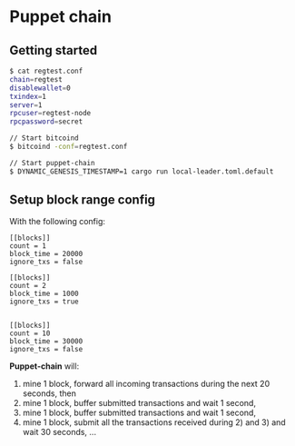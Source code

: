 # Puppet chain

## Getting started

```bash
$ cat regtest.conf
chain=regtest
disablewallet=0
txindex=1
server=1
rpcuser=regtest-node
rpcpassword=secret

// Start bitcoind
$ bitcoind -conf=regtest.conf

// Start puppet-chain
$ DYNAMIC_GENESIS_TIMESTAMP=1 cargo run local-leader.toml.default 
```

## Setup block range config

With the following config:

```
[[blocks]]
count = 1
block_time = 20000
ignore_txs = false

[[blocks]]
count = 2
block_time = 1000
ignore_txs = true


[[blocks]]
count = 10
block_time = 30000
ignore_txs = false

```

**Puppet-chain** will:
1) mine 1 block, forward all incoming transactions during the next 20 seconds, then 
2) mine 1 block, buffer submitted transactions and wait 1 second, 
3) mine 1 block, buffer submitted transactions and wait 1 second, 
4) mine 1 block, submit all the transactions received during 2) and 3) and wait 30 seconds,
... 
